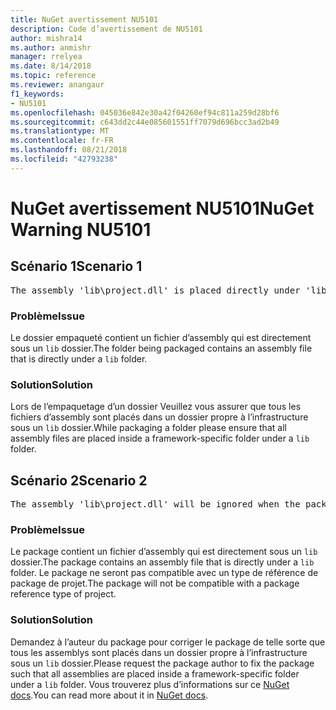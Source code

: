 ```yaml
---
title: NuGet avertissement NU5101
description: Code d’avertissement de NU5101
author: mishra14
ms.author: anmishr
manager: rrelyea
ms.date: 8/14/2018
ms.topic: reference
ms.reviewer: anangaur
f1_keywords:
- NU5101
ms.openlocfilehash: 045036e842e30a42f04260ef94c811a259d28bf6
ms.sourcegitcommit: c643dd2c44e085601551ff7079d696bcc3ad2b49
ms.translationtype: MT
ms.contentlocale: fr-FR
ms.lasthandoff: 08/21/2018
ms.locfileid: "42793238"
---
```

# <a name="nuget-warning-nu5101"></a><span data-ttu-id="4157a-103">NuGet avertissement NU5101</span><span class="sxs-lookup"><span data-stu-id="4157a-103">NuGet Warning NU5101</span></span>

## <a name="scenario-1"></a><span data-ttu-id="4157a-104">Scénario 1</span><span class="sxs-lookup"><span data-stu-id="4157a-104">Scenario 1</span></span>
<pre>The assembly 'lib\project.dll' is placed directly under 'lib' folder. It is recommended that assemblies be placed inside a framework-specific folder. Move it into a framework-specific folder.</pre>

### <a name="issue"></a><span data-ttu-id="4157a-105">Problème</span><span class="sxs-lookup"><span data-stu-id="4157a-105">Issue</span></span>

<span data-ttu-id="4157a-106">Le dossier empaqueté contient un fichier d’assembly qui est directement sous un `lib` dossier.</span><span class="sxs-lookup"><span data-stu-id="4157a-106">The folder being packaged contains an assembly file that is directly under a `lib` folder.</span></span>


### <a name="solution"></a><span data-ttu-id="4157a-107">Solution</span><span class="sxs-lookup"><span data-stu-id="4157a-107">Solution</span></span>

<span data-ttu-id="4157a-108">Lors de l’empaquetage d’un dossier Veuillez vous assurer que tous les fichiers d’assembly sont placés dans un dossier propre à l’infrastructure sous un `lib` dossier.</span><span class="sxs-lookup"><span data-stu-id="4157a-108">While packaging a folder please ensure that all assembly files are placed inside a framework-specific folder under a `lib` folder.</span></span>


## <a name="scenario-2"></a><span data-ttu-id="4157a-109">Scénario 2</span><span class="sxs-lookup"><span data-stu-id="4157a-109">Scenario 2</span></span>
<pre>The assembly 'lib\project.dll' will be ignored when the package is installed after the migration.</pre>

### <a name="issue"></a><span data-ttu-id="4157a-110">Problème</span><span class="sxs-lookup"><span data-stu-id="4157a-110">Issue</span></span>

<span data-ttu-id="4157a-111">Le package contient un fichier d’assembly qui est directement sous un `lib` dossier.</span><span class="sxs-lookup"><span data-stu-id="4157a-111">The package contains an assembly file that is directly under a `lib` folder.</span></span> <span data-ttu-id="4157a-112">Le package ne seront pas compatible avec un type de référence de package de projet.</span><span class="sxs-lookup"><span data-stu-id="4157a-112">The package will not be compatible with a package reference type of project.</span></span>


### <a name="solution"></a><span data-ttu-id="4157a-113">Solution</span><span class="sxs-lookup"><span data-stu-id="4157a-113">Solution</span></span>

<span data-ttu-id="4157a-114">Demandez à l’auteur du package pour corriger le package de telle sorte que tous les assemblys sont placés dans un dossier propre à l’infrastructure sous un `lib` dossier.</span><span class="sxs-lookup"><span data-stu-id="4157a-114">Please request the package author to fix the package such that all assemblies are placed inside a framework-specific folder under a `lib` folder.</span></span> <span data-ttu-id="4157a-115">Vous trouverez plus d’informations sur ce [NuGet docs](https://docs.microsoft.com/en-us/nuget/reference/migrate-packages-config-to-package-reference).</span><span class="sxs-lookup"><span data-stu-id="4157a-115">You can read more about it in [NuGet docs](https://docs.microsoft.com/en-us/nuget/reference/migrate-packages-config-to-package-reference).</span></span>


